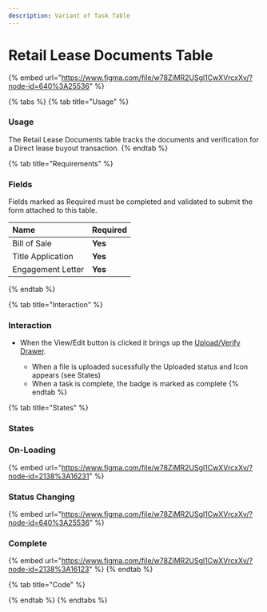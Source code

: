 ```yaml
---
description: Variant of Task Table
---
```


# Retail Lease Documents Table

{% embed url="https://www.figma.com/file/w78ZiMR2USgl1CwXVrcxXv/?node-id=640%3A25536" %}

{% tabs %}
{% tab title="Usage" %}
### Usage

The Retail Lease Documents table tracks the documents and verification for a Direct lease buyout transaction.
{% endtab %}

{% tab title="Requirements" %}
### Fields

Fields marked as Required must be completed and validated to submit the form attached to this table.

| Name | Required |
| :--- | :--- |
| Bill of Sale | **Yes** |
| Title Application | **Yes** |
| Engagement Letter | **Yes** |
{% endtab %}

{% tab title="Interaction" %}
### Interaction

* When the View/Edit button is clicked it brings up the [Upload/Verify Drawer](../../drawer-templates/upload-verify-drawer.md).

  * When a file is uploaded sucessfully the Uploaded status and Icon appears \(see States\)
  * When a task is complete, the badge is marked as complete
{% endtab %}

{% tab title="States" %}
### States

### On-Loading

{% embed url="https://www.figma.com/file/w78ZiMR2USgl1CwXVrcxXv/?node-id=2138%3A16231" %}

### Status Changing

{% embed url="https://www.figma.com/file/w78ZiMR2USgl1CwXVrcxXv/?node-id=640%3A25536" %}

### Complete 

{% embed url="https://www.figma.com/file/w78ZiMR2USgl1CwXVrcxXv/?node-id=2138%3A16123" %}
{% endtab %}

{% tab title="Code" %}

{% endtab %}
{% endtabs %}





